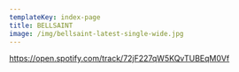 ```yaml
---
templateKey: index-page
title: BELLSAINT
image: /img/bellsaint-latest-single-wide.jpg
---
```


https://open.spotify.com/track/72jF227qW5KQvTUBEqM0Vf

